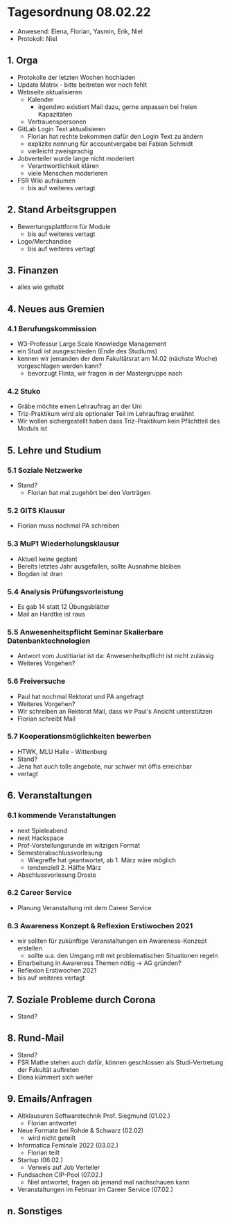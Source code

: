 ---
---

# Tagesordnung 08.02.22

* Anwesend: Elena, Florian, Yasmin, Erik, Niel
* Protokoll: Niel

## 1. Orga

* Protokolle der letzten Wochen hochladen
* Update Matrix - bitte beitreten wer noch fehlt
* Webseite aktualisieren
  * Kalender
    * irgendwo existiert Mail dazu, gerne anpassen bei freien Kapazitäten
  * Vertrauenspersonen
* GitLab Login Text aktualisieren
  * Florian hat rechte bekommen dafür den Login Text zu ändern
  * explizite nennung für accountvergabe bei Fabian Schmidt
  * vielleicht zweisprachig
* Jobverteiler wurde lange nicht moderiert
  * Verantwortlichkeit klären
  * viele Menschen moderieren
* FSR Wiki aufräumen
  * bis auf weiteres vertagt

## 2. Stand Arbeitsgruppen

* Bewertungsplattform für Module
  * bis auf weiteres vertagt
* Logo/Merchandise
  * bis auf weiteres vertagt

## 3. Finanzen

* alles wie gehabt

## 4. Neues aus Gremien

### 4.1 Berufungskommission 
* W3-Professur Large Scale Knowledge Management 
* ein Studi ist ausgeschieden (Ende des Studiums)
* kennen wir jemanden der dem Fakultätsrat am 14.02 (nächste Woche) vorgeschlagen werden kann? 
  * bevorzugt Flinta, wir fragen in der Mastergruppe nach

### 4.2 Stuko
* Gräbe möchte einen Lehrauftrag an der Uni
* Triz-Praktikum wird als optionaler Teil im Lehrauftrag erwähnt
* Wir wollen sichergestellt haben dass Triz-Praktikum kein Pflichtteil des Moduls ist

## 5. Lehre und Studium

### 5.1 Soziale Netzwerke
* Stand?
  * Florian hat mal zugehört bei den Vorträgen

### 5.2 GITS Klausur
* Florian muss nochmal PA schreiben

### 5.3 MuP1 Wiederholungsklausur
* Aktuell keine geplant
* Bereits letztes Jahr ausgefallen, sollte Ausnahme bleiben
* Bogdan ist dran

### 5.4 Analysis Prüfungsvorleistung
* Es gab 14 statt 12 Übungsblätter
* Mail an Hardtke ist raus

### 5.5 Anwesenheitspflicht Seminar Skalierbare Datenbanktechnologien
* Antwort vom Justitiariat ist da: Anwesenheitspflicht ist nicht zulässig
* Weiteres Vorgehen?

### 5.6 Freiversuche
* Paul hat nochmal Rektorat und PA angefragt
* Weiteres Vorgehen?
* Wir schreiben an Rektorat Mail, dass wir Paul's Ansicht unterstützen
* Florian schreibt Mail

### 5.7 Kooperationsmöglichkeiten bewerben

* HTWK, MLU Halle - Wittenberg
* Stand?
* Jena hat auch tolle angebote, nur schwer mit öffis erreichbar
* vertagt

## 6. Veranstaltungen

### 6.1 kommende Veranstaltungen

* next Spieleabend
* next Hackspace
* Prof-Vorstellungsrunde im witzigen Format
* Semesterabschlussvorlesung
  * Wiegreffe hat geantwortet, ab 1. März wäre möglich
  * tendenziell 2. Hälfte März
* Abschlussvorlesung Droste

### 6.2 Career Service

* Planung Veranstaltung mit dem Career Service

### 6.3 Awareness Konzept & Reflexion Erstiwochen 2021

* wir sollten für zukünftige Veranstaltungen ein Awareness-Konzept erstellen
  * sollte u.a. den Umgang mit mit problematischen Situationen regeln
* Einarbeitung in Awareness Themen nötig -> AG gründen?
* Reflexion Erstiwochen 2021
* bis auf weiteres vertagt

## 7. Soziale Probleme durch Corona
* Stand?

## 8. Rund-Mail
* Stand?
* FSR Mathe stehen auch dafür, können geschlossen als Studi-Vertretung der Fakultät auftreten
* Elena kümmert sich weiter

## 9. Emails/Anfragen
* Altklausuren Softwaretechnik Prof. Siegmund (01.02.)
  * Florian antwortet
* Neue Formate bei Rohde & Schwarz (02.02)
  * wird nicht geteilt
* Informatica Feminale 2022 (03.02.)
  * Florian teilt
* Startup (06.02.)
  * Verweis auf Job Verteiler
* Fundsachen CIP-Pool (07.02.)
  * Niel antwortet, fragen ob jemand mal nachschauen kann
* Veranstaltungen im Februar im Career Service (07.02.)

## n. Sonstiges